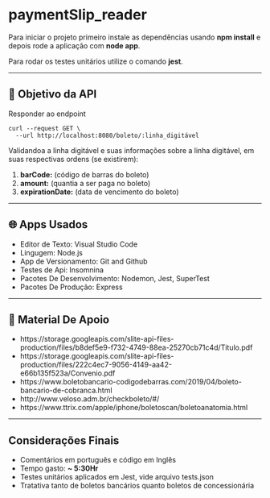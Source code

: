 # paymentSlip_reader

Para iniciar o projeto primeiro instale as dependências usando **npm install** e depois rode a aplicação com **node app**.

Para rodar os testes unitários utilize o comando **jest**.

---

<h2> 🔭 Objetivo da API </h2>

Responder ao endpoint
<br>

```
curl --request GET \
  --url http://localhost:8080/boleto/:linha_digitável
```

Validandoa a linha digitável e suas informações sobre a linha digitável, em suas respectivas ordens (se existirem):
<br>

<ol>
  <li><strong>barCode:</strong> (código de barras do boleto)</li>
  <li><strong>amount:</strong> (quantia a ser paga no boleto)</li>
  <li><strong>expirationDate:</strong> (data de vencimento do boleto)</li>
</ol>

---

<h2> 🌐 Apps Usados </h2>
<ul>
  <li>Editor de Texto: Visual Studio Code</li>
  <li>Lingugem: Node.js</li>
  <li>App de Versionamento: Git and Github</li>
  <li>Testes de Api: Insomnina</li>
  <li>Pacotes De Desenvolvimento: Nodemon, Jest, SuperTest</li>
  <li>Pacotes De Produção: Express</li>
</ul>

---

<h2> 📄 Material De Apoio </h2>
<ul>
  <li>https://storage.googleapis.com/slite-api-files-production/files/b8def5e9-f732-4749-88ea-25270cb71c4d/Titulo.pdf</li>
  <li>https://storage.googleapis.com/slite-api-files-production/files/222c4ec7-9056-4149-aa42-e66b135f523a/Convenio.pdf</li>
  <li>https://www.boletobancario-codigodebarras.com/2019/04/boleto-bancario-de-cobranca.html</li>
  <li>http://www.veloso.adm.br/checkboleto/#/</li>
  <li>https://www.ttrix.com/apple/iphone/boletoscan/boletoanatomia.html</li>
</ul>

---

<h2> Considerações Finais </h2>
<ul>
  <li>Comentários em português e código em Inglês</li>
  <li>Tempo gasto: <strong>~ 5:30Hr</strong></li>
  <li>Testes unitários aplicados em Jest, vide arquivo tests.json</li>
  <li>Tratativa tanto de boletos bancários quanto boletos de concessionária</li>
</ul>

